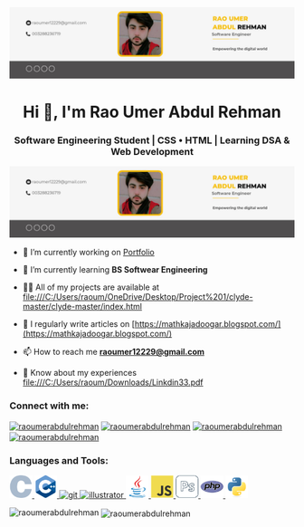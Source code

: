 ![logo](https://github.com/RaoUmerAbdulRehman/RaoUmerAbdulRehman/blob/main/umer.jpg)
<h1 align="center">Hi 👋, I'm Rao Umer Abdul Rehman</h1>
<h3 align="center">Software Engineering Student | CSS • HTML | Learning DSA & Web Development</h3>

![logo](https://github.com/RaoUmerAbdulRehman/RaoUmerAbdulRehman/blob/main/umer.jpg)

- 🔭 I’m currently working on [Portfolio](file:///C:/Users/raoum/OneDrive/Desktop/Project%201/clyde-master/clyde-master/index.html)

- 🌱 I’m currently learning **BS Softwear Engineering**

- 👨‍💻 All of my projects are available at [file:///C:/Users/raoum/OneDrive/Desktop/Project%201/clyde-master/clyde-master/index.html](file:///C:/Users/raoum/OneDrive/Desktop/Project%201/clyde-master/clyde-master/index.html)

- 📝 I regularly write articles on [https://mathkajadoogar.blogspot.com/](https://mathkajadoogar.blogspot.com/)

- 📫 How to reach me **raoumer12229@gmail.com**

- 📄 Know about my experiences [file:///C:/Users/raoum/Downloads/Linkdin33.pdf](file:///C:/Users/raoum/Downloads/Linkdin33.pdf)

<h3 align="left">Connect with me:</h3>
<p align="left">
<a href="https://linkedin.com/in/raoumerabdulrehman" target="blank"><img align="center" src="https://raw.githubusercontent.com/rahuldkjain/github-profile-readme-generator/master/src/images/icons/Social/linked-in-alt.svg" alt="raoumerabdulrehman" height="30" width="40" /></a>
<a href="https://fb.com/raoumerabdulrehman" target="blank"><img align="center" src="https://raw.githubusercontent.com/rahuldkjain/github-profile-readme-generator/master/src/images/icons/Social/facebook.svg" alt="raoumerabdulrehman" height="30" width="40" /></a>
<a href="https://instagram.com/raoumerabdulrehman" target="blank"><img align="center" src="https://raw.githubusercontent.com/rahuldkjain/github-profile-readme-generator/master/src/images/icons/Social/instagram.svg" alt="raoumerabdulrehman" height="30" width="40" /></a>
<a href="https://www.youtube.com/c/raoumerabdulrehman" target="blank"><img align="center" src="https://raw.githubusercontent.com/rahuldkjain/github-profile-readme-generator/master/src/images/icons/Social/youtube.svg" alt="raoumerabdulrehman" height="30" width="40" /></a>
</p>

<h3 align="left">Languages and Tools:</h3>
<p align="left"> <a href="https://www.cprogramming.com/" target="_blank" rel="noreferrer"> <img src="https://raw.githubusercontent.com/devicons/devicon/master/icons/c/c-original.svg" alt="c" width="40" height="40"/> </a> <a href="https://www.w3schools.com/cpp/" target="_blank" rel="noreferrer"> <img src="https://raw.githubusercontent.com/devicons/devicon/master/icons/cplusplus/cplusplus-original.svg" alt="cplusplus" width="40" height="40"/> </a> <a href="https://git-scm.com/" target="_blank" rel="noreferrer"> <img src="https://www.vectorlogo.zone/logos/git-scm/git-scm-icon.svg" alt="git" width="40" height="40"/> </a> <a href="https://www.adobe.com/in/products/illustrator.html" target="_blank" rel="noreferrer"> <img src="https://www.vectorlogo.zone/logos/adobe_illustrator/adobe_illustrator-icon.svg" alt="illustrator" width="40" height="40"/> </a> <a href="https://www.java.com" target="_blank" rel="noreferrer"> <img src="https://raw.githubusercontent.com/devicons/devicon/master/icons/java/java-original.svg" alt="java" width="40" height="40"/> </a> <a href="https://developer.mozilla.org/en-US/docs/Web/JavaScript" target="_blank" rel="noreferrer"> <img src="https://raw.githubusercontent.com/devicons/devicon/master/icons/javascript/javascript-original.svg" alt="javascript" width="40" height="40"/> </a> <a href="https://www.photoshop.com/en" target="_blank" rel="noreferrer"> <img src="https://raw.githubusercontent.com/devicons/devicon/master/icons/photoshop/photoshop-line.svg" alt="photoshop" width="40" height="40"/> </a> <a href="https://www.php.net" target="_blank" rel="noreferrer"> <img src="https://raw.githubusercontent.com/devicons/devicon/master/icons/php/php-original.svg" alt="php" width="40" height="40"/> </a> <a href="https://www.python.org" target="_blank" rel="noreferrer"> <img src="https://raw.githubusercontent.com/devicons/devicon/master/icons/python/python-original.svg" alt="python" width="40" height="40"/> </a> </p>

<p><img align="left" src="https://github-readme-stats.vercel.app/api/top-langs?username=raoumerabdulrehman&show_icons=true&locale=en&layout=compact" alt="raoumerabdulrehman" /></p>

<p>&nbsp;<img align="center" src="https://github-readme-stats.vercel.app/api?username=raoumerabdulrehman&show_icons=true&locale=en" alt="raoumerabdulrehman" /></p>

